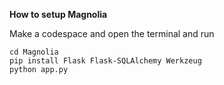 


**How to setup Magnolia**

Make a codespace and open the terminal and run
```git clone https://github.com/vlothedev/Magnolia.git
cd Magnolia
pip install Flask Flask-SQLAlchemy Werkzeug
python app.py
```
